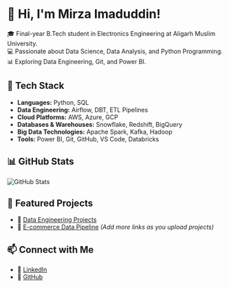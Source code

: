 # 👋 Hi, I'm Mirza Imaduddin!

🎓 Final-year B.Tech student in Electronics Engineering at Aligarh Muslim University.  
💻 Passionate about Data Science, Data Analysis, and Python Programming.  
📊 Exploring Data Engineering, Git, and Power BI.  

## 🚀 Tech Stack
- **Languages:** Python, SQL  
- **Data Engineering:** Airflow, DBT, ETL Pipelines  
- **Cloud Platforms:** AWS, Azure, GCP  
- **Databases & Warehouses:** Snowflake, Redshift, BigQuery  
- **Big Data Technologies:** Apache Spark, Kafka, Hadoop  
- **Tools:** Power BI, Git, GitHub, VS Code, Databricks  

## 📊 GitHub Stats
![GitHub Stats](https://github-readme-stats.vercel.app/api?username=Imadmirza&show_icons=true&theme=dark)

## 📂 Featured Projects
- 🔹 [Data Engineering Projects](https://github.com/Imadmirza/Data-Engineering-Projects)  
- 🔹 [E-commerce Data Pipeline](#) *(Add more links as you upload projects)*  

## 📫 Connect with Me
- 💼 [LinkedIn](https://www.linkedin.com/in/your-profile)
- 📂 [GitHub](https://github.com/Imadmirza)
